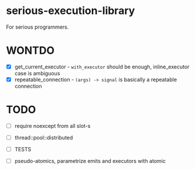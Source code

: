 # serious-execution-library

For serious programmers.

# WONTDO

- [x] get_current_executor - `with_executor` should be enough, inline_executor case is ambiguous
- [x] repeatable_connection - `(args) -> signal` is basically a repeatable connection

# TODO

- [ ] require noexcept from all slot-s
- [ ] thread::pool::distributed
- [ ] TESTS
- [ ] pseudo-atomics, parametrize emits and executors with atomic

